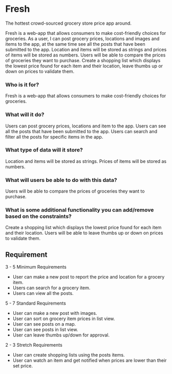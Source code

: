 # Fresh
The hottest crowd-sourced grocery store price app around. 


Fresh is a web-app that allows consumers to make cost-friendly choices for groceries. As a user, I can post grocery prices, locations and images and items to the app, at the same time see all the posts that have been submitted to the app. Location and items will be stored as strings and prices of items will be stored as numbers. Users will be able to compare the prices of groceries they want to purchase. Create a shopping list which displays the lowest price found for each item and their location, leave thumbs up or down on prices to validate them.

### Who is it for?
Fresh is a web-app that allows consumers to make cost-friendly choices for groceries. 

### What will it do?
Users can post grocery prices, locations and item to the app.
Users can see all the posts that have been submitted to the app.
Users can search and filter all the posts for specific items in the app.

### What type of data will it store?
Location and items will be stored as strings.
Prices of items will be stored as numbers.

### What will users be able to do with this data?
Users will be able to compare the prices of groceries they want to purchase.

### What is some additional functionality you can add/remove based on the constraints?
Create a shopping list which displays the lowest price found for each item and their location. 
Users will be able to leave thumbs up or down on prices to validate them.

## Requirement

3 - 5 Minimum Requirements

* User can make a new post to report the price and location for a grocery item.
* Users can search for a grocery item.
* Users can view all the posts.

5 - 7 Standard Requirements

* User can make a new post with images.
* User can sort on grocery item prices in list view.
* User can see posts on a map.
* User can see posts in list view.
* User can leave thumbs up/down for approval.

2 - 3 Stretch Requirements

* User can create shopping lists using the posts items.
* User can watch an item and get notified when prices are lower than their set price.

